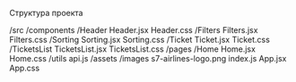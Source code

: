 Структура проекта

/src
  /components
    /Header
      Header.jsx
      Header.css
    /Filters
      Filters.jsx
      Filters.css
    /Sorting
      Sorting.jsx
      Sorting.css
    /Ticket
      Ticket.jsx
      Ticket.css
    /TicketsList
      TicketsList.jsx
      TicketsList.css
  /pages
    /Home
      Home.jsx
      Home.css
  /utils
    api.js
  /assets
    /images
      s7-airlines-logo.png
  index.js
  App.jsx
  App.css